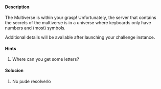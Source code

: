 #### Description

The Multiverse is within your grasp! Unfortunately, the server that contains the secrets of the multiverse is in a universe where keyboards only have numbers and (most) symbols.

Additional details will be available after launching your challenge instance.

#### Hints
1. Where can you get some letters?


#### Solucion
1. No pude resolverlo